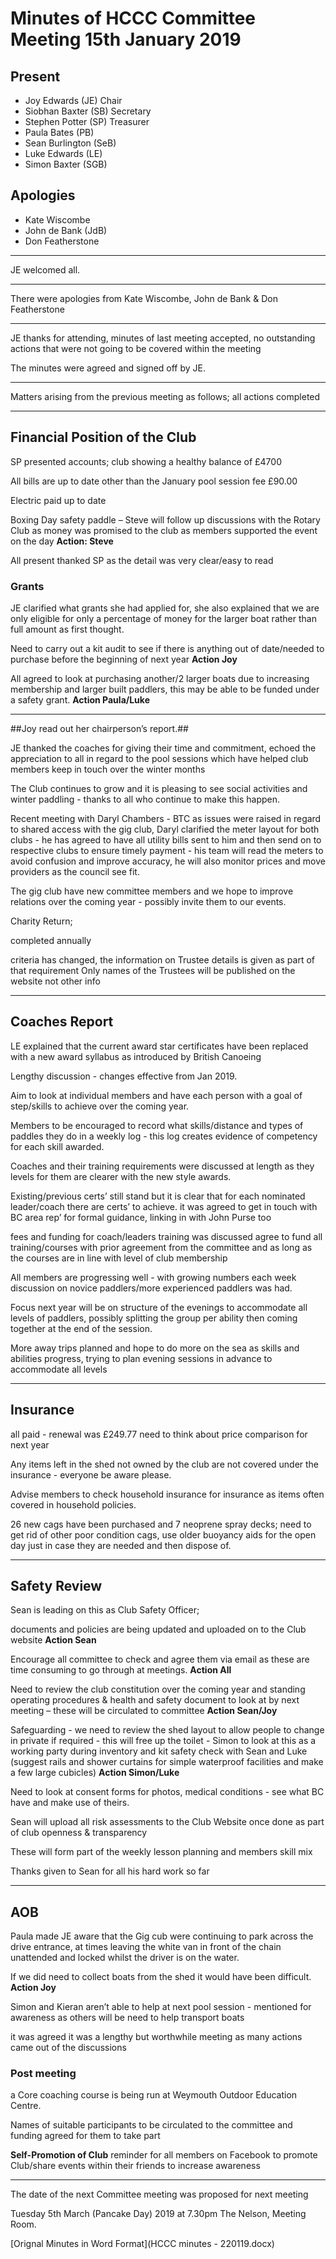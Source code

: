 # Minutes of HCCC Committee Meeting 15th January 2019 #


## Present ## 
 * Joy Edwards  (JE) Chair
 * Siobhan Baxter (SB) Secretary
 * Stephen Potter (SP) Treasurer
 * Paula Bates (PB) 
 * Sean Burlington (SeB)
 * Luke Edwards (LE)
 * Simon Baxter (SGB)

## Apologies ##
 * Kate Wiscombe 
 * John de Bank (JdB)
 * Don Featherstone

------------------

JE welcomed all. 

--------------

There were apologies from Kate Wiscombe, John de Bank & Don Featherstone

------------------

JE thanks for attending, minutes of last meeting accepted, no outstanding actions that were not going to be covered within the meeting

The minutes were agreed and signed off by JE.

-----------------

Matters arising from the previous meeting as follows; all actions completed

---------------


## Financial Position of the Club ##
SP presented accounts; club showing a healthy balance of £4700

All bills are up to date other than the January pool session  fee £90.00

Electric paid up to date

Boxing Day safety paddle – Steve will follow up discussions  with the Rotary Club as money was promised to the club as members supported the event on the day  **Action: Steve**

All present thanked SP as  the detail  was very clear/easy to read
 


### Grants ###
JE clarified what grants she had applied for, she also explained that we are only eligible for only a percentage of money for the larger boat rather than full amount as first thought.

Need to carry out a kit audit to see if there is anything out of date/needed to purchase before the beginning of next year **Action Joy**

All agreed to look at purchasing another/2 larger boats due to increasing membership and larger built paddlers, this may be able to be funded under a safety grant. **Action Paula/Luke**

----------------------------

##Joy read out her chairperson’s report.##

JE thanked the coaches for giving their time and commitment, echoed the appreciation to all in regard to the pool sessions which have helped club members keep in touch over the winter months

The Club continues to grow and it is pleasing to see social activities and winter paddling - thanks to all who continue to make this happen.

Recent meeting with Daryl Chambers - BTC as issues were raised in regard to shared access with the gig club, Daryl clarified the meter layout for both clubs - he has agreed to have all utility bills sent to him and then send on to respective clubs to ensure timely payment - his team will read the meters to avoid confusion and improve accuracy, he will also monitor prices and move providers as the council see fit.

The gig club have new committee members and we hope to improve relations over the coming year - possibly invite them to our events.

Charity Return;

completed annually

criteria has changed, the information on Trustee details is given as part of that requirement 
Only names of the Trustees will be published on the website not other info

-----------------------------------

## Coaches Report ##
LE explained that the current award star certificates have been replaced with a  new award syllabus as introduced by British Canoeing

Lengthy discussion - changes effective from Jan 2019. 

Aim to look at individual members and have each person with a goal of step/skills to achieve over the coming year. 

Members to be encouraged to record what skills/distance and types of paddles they do in a weekly log - this log creates evidence of competency for each skill awarded.

Coaches and their training requirements were discussed at length as they levels for them are clearer with the new style awards.

Existing/previous certs’ still stand but it is clear that for each nominated leader/coach there are certs’ to achieve.
 it was agreed to get in touch with BC area rep’ for formal guidance, linking in with John Purse too 

fees and funding for coach/leaders training was discussed agree to fund all training/courses with prior agreement from the committee and as long as the courses are in line with level of club membership 

All members are progressing well - with growing numbers each week discussion on novice paddlers/more experienced paddlers was had. 

Focus next year will be on structure of the evenings to accommodate all levels of paddlers, possibly splitting the group per ability then coming together at the end of the session. 

More away trips planned and hope to do more on the sea as skills and abilities progress, trying to plan evening sessions in advance to accommodate all levels



----------------------------


## Insurance ##

all paid - renewal was £249.77 need to think about price comparison for next year 

Any items left in the shed not owned by the club are not covered under the insurance - everyone be aware please. 

Advise members to check household insurance for insurance as items often covered in household policies.

26 new cags have been purchased and 7 neoprene spray decks; need to get rid of other poor condition cags, use older buoyancy aids for the open day just in case they are needed and then dispose of.


---------------------


## Safety Review ##

Sean is leading on this as Club Safety Officer;

documents and policies are being updated and uploaded on to the Club website **Action Sean**

Encourage all committee to check and agree them via email as these are time consuming to go through at meetings. **Action All**

Need to review the club constitution over the coming year and standing operating procedures &  health and safety document to look at by next meeting – these will be circulated to committee **Action Sean/Joy**

Safeguarding - we need to review the shed layout to allow people to change in private if required - this will free up the toilet - Simon to look at this as a working party during inventory and kit safety  check with Sean and Luke (suggest rails and shower curtains for simple waterproof facilities and make a few large cubicles) **Action Simon/Luke** 

Need to look at consent forms for photos, medical conditions - see what BC have and make use of theirs.

Sean will upload all risk assessments to the Club Website once done as part of club openness & transparency 

These will form part of the weekly lesson planning and members skill mix 

Thanks given to Sean for all his hard work so far



-----------------------------


## AOB ##

Paula made JE aware that the Gig cub were continuing to park across the drive entrance, at times leaving the white van in front of the chain unattended and locked whilst the driver is on the water. 

If we did need to collect boats from the shed it would have been difficult. **Action Joy**

Simon and Kieran aren’t able to help at next pool session - mentioned for awareness as others will be need to help transport boats

it was agreed it was a lengthy but worthwhile meeting as many actions came out of the discussions

### Post meeting ### 
a Core coaching course is being run at Weymouth Outdoor Education Centre. 

Names of suitable participants to be circulated to the committee  and funding agreed for them to take part


**Self-Promotion of Club** reminder for all members on Facebook to promote Club/share events within their friends to increase awareness


----------------------


The date of the next Committee meeting was proposed for next meeting 

Tuesday 5th March (Pancake Day) 2019 at 7.30pm The Nelson, Meeting Room.


[Orignal Minutes in Word Format](HCCC minutes - 220119.docx)


